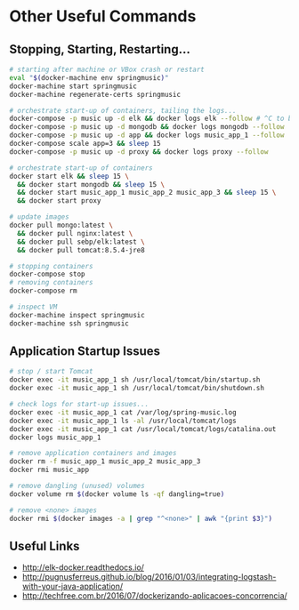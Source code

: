 # Other Useful Commands

## Stopping, Starting, Restarting...

```bash
# starting after machine or VBox crash or restart
eval "$(docker-machine env springmusic)"
docker-machine start springmusic
docker-machine regenerate-certs springmusic

# orchestrate start-up of containers, tailing the logs...
docker-compose -p music up -d elk && docker logs elk --follow # ^C to break
docker-compose -p music up -d mongodb && docker logs mongodb --follow
docker-compose -p music up -d app && docker logs music_app_1 --follow
docker-compose scale app=3 && sleep 15
docker-compose -p music up -d proxy && docker logs proxy --follow

# orchestrate start-up of containers
docker start elk && sleep 15 \
  && docker start mongodb && sleep 15 \
  && docker start music_app_1 music_app_2 music_app_3 && sleep 15 \
  && docker start proxy

# update images
docker pull mongo:latest \
  && docker pull nginx:latest \
  && docker pull sebp/elk:latest \
  && docker pull tomcat:8.5.4-jre8

# stopping containers
docker-compose stop
# removing containers
docker-compose rm

# inspect VM
docker-machine inspect springmusic
docker-machine ssh springmusic
```

## Application Startup Issues

```bash
# stop / start Tomcat
docker exec -it music_app_1 sh /usr/local/tomcat/bin/startup.sh
docker exec -it music_app_1 sh /usr/local/tomcat/bin/shutdown.sh

# check logs for start-up issues...
docker exec -it music_app_1 cat /var/log/spring-music.log
docker exec -it music_app_1 ls -al /usr/local/tomcat/logs
docker exec -it music_app_1 cat /usr/local/tomcat/logs/catalina.out
docker logs music_app_1

# remove application containers and images
docker rm -f music_app_1 music_app_2 music_app_3
docker rmi music_app

# remove dangling (unused) volumes
docker volume rm $(docker volume ls -qf dangling=true)

# remove <none> images
docker rmi $(docker images -a | grep "^<none>" | awk "{print $3}")
```

## Useful Links

- <http://elk-docker.readthedocs.io/>
- <http://pugnusferreus.github.io/blog/2016/01/03/integrating-logstash-with-your-java-application/>
- <http://techfree.com.br/2016/07/dockerizando-aplicacoes-concorrencia/>
